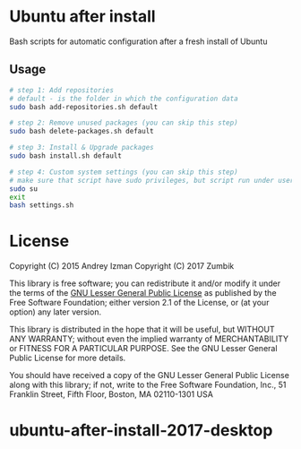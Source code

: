 # Ubuntu after install

Bash scripts for automatic configuration after a fresh install of Ubuntu

## Usage
```sh
# step 1: Add repositories
# default - is the folder in which the configuration data
sudo bash add-repositories.sh default

# step 2: Remove unused packages (you can skip this step)
sudo bash delete-packages.sh default

# step 3: Install & Upgrade packages
sudo bash install.sh default

# step 4: Custom system settings (you can skip this step)
# make sure that script have sudo privileges, but script run under user
sudo su
exit
bash settings.sh
```

# License
Copyright (C) 2015  Andrey Izman
Copyright (C) 2017 Zumbik

This library is free software; you can redistribute it and/or
modify it under the terms of the [GNU Lesser General Public
License](http://www.gnu.org/licenses/old-licenses/lgpl-2.1.en.html) as published by the Free Software Foundation; either
version 2.1 of the License, or (at your option) any later version.

This library is distributed in the hope that it will be useful,
but WITHOUT ANY WARRANTY; without even the implied warranty of
MERCHANTABILITY or FITNESS FOR A PARTICULAR PURPOSE.  See the GNU
Lesser General Public License for more details.

You should have received a copy of the GNU Lesser General Public
License along with this library; if not, write to the Free Software
Foundation, Inc., 51 Franklin Street, Fifth Floor, Boston, MA  02110-1301  USA
# ubuntu-after-install-2017-desktop
